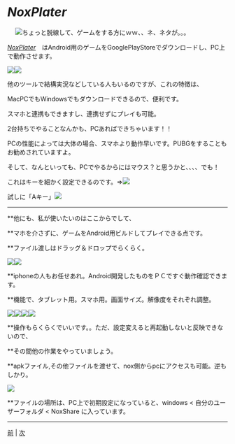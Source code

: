 # *NoxPlater*
　
 [![](https://raw.githubusercontent.com/175B005/direction_rink/master/noximage1.png)](https://jp.bignox.com/)ちょっと脱線して、ゲームをする方にｗｗ、、ネ、ネタが。。。
 
[*NoxPlater*](https://jp.bignox.com/)　はAndroid用のゲームをGooglePlayStoreでダウンロードし、PC上で動作させます。

![](https://raw.githubusercontent.com/175B005/direction_rink/master/noximage2.jpg)![](https://raw.githubusercontent.com/175B005/direction_rink/master/noximage3.jpg)

他のツールで結構実況などしている人もいるのですが、これの特徴は、

MacPCでもWindowsでもダウンロードできるので、便利です。

スマホと連携もできますし、連携せずにプレイも可能。

2台持ちでやることなんかも、PCあればできちゃいます！！

PCの性能によっては大体の場合、スマホより動作早いです。PUBGをすることもお勧めされていますよ。

そして、なんといっても、PCでやるからにはマウス？と思うかと、、、、でも！

これはキーを細かく設定できるのです。⇒![](https://raw.githubusercontent.com/175B005/direction_rink/master/noximage7.jpg)

試しに「Aキー」![](https://raw.githubusercontent.com/175B005/direction_rink/master/noximage5.jpg)

---

**他にも、私が使いたいのはここからでして、

**マホを介さずに、ゲームをAndroid用ビルドしてプレイできる点です。

**ファイル渡しはドラッグ＆ドロップでらくらく。

![](https://raw.githubusercontent.com/175B005/direction_rink/master/noximage15.jpg)![](https://raw.githubusercontent.com/175B005/direction_rink/master/noximage16.jpg)

**iphoneの人もお任せあれ。Android開発したものをＰＣですぐ動作確認できます。

**機能で、タブレット用。スマホ用。画面サイズ。解像度をそれぞれ調整。

![](https://raw.githubusercontent.com/175B005/direction_rink/master/noximage13.jpg)![](https://raw.githubusercontent.com/175B005/direction_rink/master/noximage14.jpg)![](https://raw.githubusercontent.com/175B005/direction_rink/master/noximage11.jpg)![](https://raw.githubusercontent.com/175B005/direction_rink/master/noximage12.jpg)

**操作もらくらくでいいです。。ただ、設定変えると再起動しないと反映できないので、

**その間他の作業をやっていましょう。

**apkファイル,その他ファイルを渡せて、nox側からpcにアクセスも可能。逆もしかり。

![](https://raw.githubusercontent.com/175B005/direction_rink/master/noximage17.jpg)

**ファイルの場所は、PC上で初期設定になっていると、windows < 自分のユーザーフォルダ < NoxShare に入っています。

---


[前](https://github.com/175B005/weekreport5) | [次](https://github.com/175B005/weekreport7)
